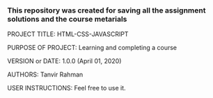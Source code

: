 ### This repository was created for saving all the assignment solutions and the course metarials

PROJECT TITLE: HTML-CSS-JAVASCRIPT

PURPOSE OF PROJECT: Learning and completing a course

VERSION or DATE: 1.0.0 (April 01, 2020)

AUTHORS: Tanvir Rahman

USER INSTRUCTIONS: Feel free to use it.
